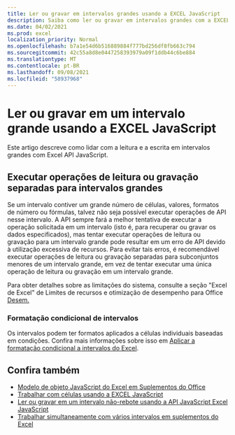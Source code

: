 ```yaml
---
title: Ler ou gravar em intervalos grandes usando a EXCEL JavaScript
description: Saiba como ler ou gravar em intervalos grandes com a EXCEL JavaScript.
ms.date: 04/02/2021
ms.prod: excel
localization_priority: Normal
ms.openlocfilehash: b7a1e54d6b516889884f777bd256df8fb663c794
ms.sourcegitcommit: 42c55a8d8e0447258393979a09f1ddb44c6be884
ms.translationtype: MT
ms.contentlocale: pt-BR
ms.lasthandoff: 09/08/2021
ms.locfileid: "58937968"
---
```

# <a name="read-or-write-to-a-large-range-using-the-excel-javascript-api"></a>Ler ou gravar em um intervalo grande usando a EXCEL JavaScript

Este artigo descreve como lidar com a leitura e a escrita em intervalos grandes com Excel API JavaScript.

## <a name="run-separate-read-or-write-operations-for-large-ranges"></a>Executar operações de leitura ou gravação separadas para intervalos grandes

Se um intervalo contiver um grande número de células, valores, formatos de número ou fórmulas, talvez não seja possível executar operações de API nesse intervalo. A API sempre fará a melhor tentativa de executar a operação solicitada em um intervalo (isto é, para recuperar ou gravar os dados especificados), mas tentar executar operações de leitura ou gravação para um intervalo grande pode resultar em um erro de API devido à utilização excessiva de recursos. Para evitar tais erros, é recomendável executar operações de leitura ou gravação separadas para subconjuntos menores de um intervalo grande, em vez de tentar executar uma única operação de leitura ou gravação em um intervalo grande.

Para obter detalhes sobre as limitações do sistema, consulte a seção "Excel de Excel" de Limites de recursos e otimização de desempenho para Office [Desem.](../concepts/resource-limits-and-performance-optimization.md#excel-add-ins)

### <a name="conditional-formatting-of-ranges"></a>Formatação condicional de intervalos

Os intervalos podem ter formatos aplicados a células individuais baseadas em condições. Confira mais informações sobre isso em [Aplicar a formatação condicional a intervalos do Excel](excel-add-ins-conditional-formatting.md).

## <a name="see-also"></a>Confira também

- [Modelo de objeto JavaScript do Excel em Suplementos do Office](excel-add-ins-core-concepts.md)
- [Trabalhar com células usando a EXCEL JavaScript](excel-add-ins-cells.md)
- [Ler ou gravar em um intervalo não-rebote usando a API JavaScript Excel JavaScript](excel-add-ins-ranges-unbounded.md)
- [Trabalhar simultaneamente com vários intervalos em suplementos do Excel](excel-add-ins-multiple-ranges.md)
